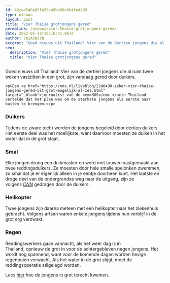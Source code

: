 ```yaml
---
id: 42cad540a85f439ca5be88c664fed8d9
type: nieuws
layout: post
title: "Vier Thaise grotjongens gered"
permalink: /nieuws/vier-thaise-grotjongens-gered/
date: 2022-05-11T19:16:41.067Z
author: 7biA1WiYB
excerpt: "Goed nieuws uit Thailand! Vier van de dertien jongens die al ruim twee weken vastzitten in een grot, zijn vandaag gered door duikers.  "
seo:
  description: "Vier Thaise grotjongens gered"
  title: "Vier Thaise grotjongens gered"
---
```

Goed nieuws uit Thailand! Vier van de dertien jongens die al ruim twee weken vastzitten in een grot, zijn vandaag gered door duikers.  

    <p>Een <a href="https://nos.nl/liveblog/2240490-zeker-vier-thaise-jongens-gered-uit-grot-mogelijk-al-zes.html" target="_blank">journalist van de <em>NOS</em> </a>in Thailand vertelde dat het plan was om de sterkste jongens als eerste naar buiten te brengen.</p>
<h3>Duikers</h3>
<p>Tijdens de zware tocht werden de jongens begeleid door dertien duikers. Het eerste deel was het moeilijkste, want daarvoor moesten ze duiken in het water dat in de grot staat.</p>
<h3>Smal</h3>
<p>Elke jongen droeg een duikmasker en werd met touwen vastgemaakt aan twee reddingsduikers. Ze moesten door hele smalle spelonken zwemmen, zo smal dat je er eigenlijk alleen in je eentje doorheen kunt. Het laatste en droge deel van de ondergrondse weg naar de uitgang, zijn ze volgens <a href="https://edition.cnn.com/asia/live-news/thai-cave-rescue-live-intl/index.html" target="_blank"><em>CNN</em></a> gedragen door de duikers.</p>
<h3>Helikopter</h3>
<p>Twee jongens zijn daarna meteen met een helikopter naar het ziekenhuis gebracht. Volgens artsen waren enkele jongens tijdens hun verblijf in de grot erg verzwakt.</p>
<h3>Regen</h3>
<p>Reddingswerkers gaan vannacht, als het weer dag is in Thailand, opnieuw de grot in voor de achtergebleven negen jongens. Het wordt nog spannend, want voor de komende dagen worden hevige regenbuien verwacht. Als het water in de grot stijgt, moet de reddingsoperatie stilgelegd worden.</p>
<p>Lees <a href="https://7dagen.netlify.app/nieuws-video/video-thaise-grotjongens-maken-het-goed" target="_blank">hier</a> hoe de jongens in grot terecht kwamen.</p>  
